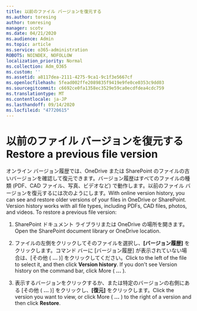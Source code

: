 ```yaml
---
title: 以前のファイル バージョンを復元する
ms.author: toresing
author: tomresing
manager: scotv
ms.date: 04/21/2020
ms.audience: Admin
ms.topic: article
ms.service: o365-administration
ROBOTS: NOINDEX, NOFOLLOW
localization_priority: Normal
ms.collection: Adm_O365
ms.custom: ''
ms.assetid: a8117dea-2111-4275-9ca1-9c1f3e5667cf
ms.openlocfilehash: 5fead002ffe2089835f9419e9fe0ce0353c9dd03
ms.sourcegitcommit: c6692ce0fa1358ec3529e59ca0ecdfdea4cdc759
ms.translationtype: MT
ms.contentlocale: ja-JP
ms.lasthandoff: 09/14/2020
ms.locfileid: "47720615"
---
```

# <a name="restore-a-previous-file-version"></a><span data-ttu-id="fb53a-102">以前のファイル バージョンを復元する</span><span class="sxs-lookup"><span data-stu-id="fb53a-102">Restore a previous file version</span></span>

<span data-ttu-id="fb53a-p101">オンライン バージョン履歴では、OneDrive または SharePoint のファイルの古いバージョンを確認して復元できます。バージョン履歴はすべてのファイルの種類 (PDF、CAD ファイル、写真、ビデオなど) で動作します。以前のファイル バージョンを復元するには次のようにします。</span><span class="sxs-lookup"><span data-stu-id="fb53a-p101">With online version history, you can see and restore older versions of your files in OneDrive or SharePoint. Version history works with all file types, including PDFs, CAD files, photos, and videos. To restore a previous file version:</span></span>
  
1. <span data-ttu-id="fb53a-106">SharePoint ドキュメント ライブラリまたは OneDrive の場所を開きます。</span><span class="sxs-lookup"><span data-stu-id="fb53a-106">Open the SharePoint document library or OneDrive location.</span></span>
    
2. <span data-ttu-id="fb53a-p102">ファイルの左側をクリックしてそのファイルを選択し、**[バージョン履歴]** をクリックします。コマンド バーに [バージョン履歴] が表示されていない場合は、[その他 ( **...** )] をクリックしてください。</span><span class="sxs-lookup"><span data-stu-id="fb53a-p102">Click to the left of the file to select it, and then click **Version history**. If you don't see Version history on the command bar, click More ( **...** ).</span></span> 
    
3. <span data-ttu-id="fb53a-109">表示するバージョンをクリックするか、または特定のバージョンの右側にある [その他 ( **...** )] をクリックし、**[復元]** をクリックします。</span><span class="sxs-lookup"><span data-stu-id="fb53a-109">Click the version you want to view, or click More ( **...** ) to the right of a version and then click **Restore**.</span></span>
    

